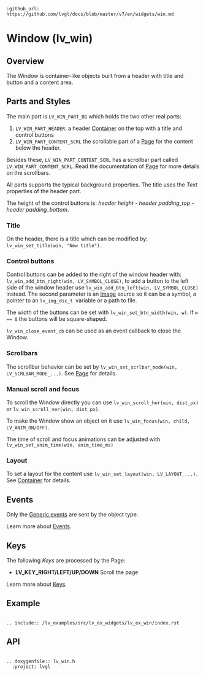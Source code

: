 ```eval_rst
:github_url: https://github.com/lvgl/docs/blob/master/v7/en/widgets/win.md
```
# Window (lv_win)

## Overview

The Window is container-like objects built from a header with title and button and a content area. 

 
## Parts and Styles
The main part is `LV_WIN_PART_BG` which holds the two other real parts:
1. `LV_WIN_PART_HEADER`: a header [Container](/widgets/cont) on the top with a title and control buttons
2. `LV_WIN_PART_CONTENT_SCRL` the scrollable part of a [Page](/widgets/page) for the content below the header. 


Besides these, `LV_WIN_PART_CONTENT_SCRL` has a scrollbar part called `LV_WIN_PART_CONTENT_SCRL`.
Read the documentation of [Page](/widgets/page) for more details on the scrollbars.

All parts supports the typical background properties. The title uses the *Text* properties of the header part.
 
The height of the control buttons is: *header height - header padding_top -  header padding_bottom*.
 

### Title
On the header, there is a title which can be modified by: `lv_win_set_title(win, "New title")`. 

### Control buttons
Control buttons can be added to the right of the window header with: `lv_win_add_btn_right(win, LV_SYMBOL_CLOSE)`, to add a button to the left side of the window header use `lv_win_add_btn_left(win, LV_SYMBOL_CLOSE)` instead.
The second parameter is an [Image](/widgets/img) source so it can be a symbol, a pointer to an `lv_img_dsc_t `variable or a path to file.

The width of the buttons can be set with `lv_win_set_btn_width(win, w)`. If `w == 0` the buttons will be square-shaped.

`lv_win_close_event_cb` can be used as an event callback to close the Window.

### Scrollbars

The scrollbar behavior can be set by `lv_win_set_scrlbar_mode(win, LV_SCRLBAR_MODE_...)`. 
See [Page](/widgets/page) for details.

### Manual scroll and focus
To scroll the Window directly you can use `lv_win_scroll_hor(win, dist_px)` or `lv_win_scroll_ver(win, dist_px)`.

To make the Window show an object on it use `lv_win_focus(win, child, LV_ANIM_ON/OFF)`.

The time of scroll and focus animations can  be adjusted with `lv_win_set_anim_time(win, anim_time_ms)`

### Layout
To set a layout for the content use `lv_win_set_layout(win, LV_LAYOUT_...)`. 
See [Container](/widgets/cont) for details.

## Events
Only the [Generic events](/overview/event.html#generic-events) are sent by the object type.

Learn more about [Events](/overview/event).

## Keys

The following *Keys* are processed by the Page:
- **LV_KEY_RIGHT/LEFT/UP/DOWN** Scroll the page

Learn more about [Keys](/overview/indev).


## Example

```eval_rst

.. include:: /lv_examples/src/lv_ex_widgets/lv_ex_win/index.rst

```


## API 

```eval_rst

.. doxygenfile:: lv_win.h
  :project: lvgl
        
```
